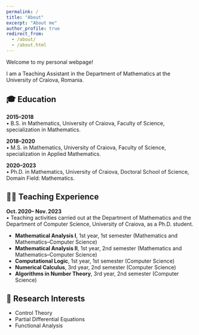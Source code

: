 ```yaml
---
permalink: /
title: "About"
excerpt: "About me"
author_profile: true
redirect_from: 
  - /about/
  - /about.html
---
```


Welcome to my personal webpage!

I am a Teaching Assistant in the Department of Mathematics at the University of Craiova, Romania.

## 🎓 Education

**2015–2018**  
• B.S. in Mathematics, University of Craiova, Faculty of Science, specialization in Mathematics. 

**2018–2020**  
• M.S. in Mathematics, University of Craiova, Faculty of Science, specialization in Applied Mathematics.

**2020–2023**  
• Ph.D. in Mathematics, University of Craiova, Doctoral School of Science, Domain Field: Mathematics.



## 🧑‍🏫 Teaching Experience

**Oct. 2020– Nov. 2023**  
• Teaching activities carried out at the Department of Mathematics and the Department of Computer Science, University of Craiova, as a Ph.D. student.  
  - **Mathematical Analysis I**, 1st year, 1st semester (Mathematics and Mathematics–Computer Science)  
  - **Mathematical Analysis II**, 1st year, 2nd semester (Mathematics and Mathematics–Computer Science)  
  - **Computational Logic**, 1st year, 1st semester (Computer Science)  
  - **Numerical Calculus**, 3rd year, 2nd semester (Computer Science)  
  - **Algorithms in Number Theory**, 3rd year, 2nd semester (Computer Science)


## 🔬 Research Interests

* Control Theory
* Partial Differential Equations
* Functional Analysis    
